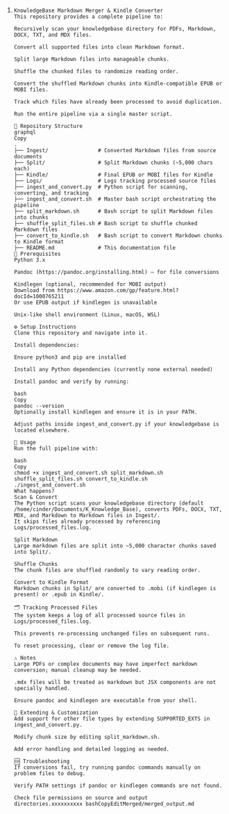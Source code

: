1. ```
   KnowledgeBase Markdown Merger & Kindle Converter
   This repository provides a complete pipeline to:
   
   Recursively scan your knowledgebase directory for PDFs, Markdown, DOCX, TXT, and MDX files.
   
   Convert all supported files into clean Markdown format.
   
   Split large Markdown files into manageable chunks.
   
   Shuffle the chunked files to randomize reading order.
   
   Convert the shuffled Markdown chunks into Kindle-compatible EPUB or MOBI files.
   
   Track which files have already been processed to avoid duplication.
   
   Run the entire pipeline via a single master script.
   
   📁 Repository Structure
   graphql
   Copy
   .
   ├── Ingest/                # Converted Markdown files from source documents
   ├── Split/                 # Split Markdown chunks (~5,000 chars each)
   ├── Kindle/                # Final EPUB or MOBI files for Kindle
   ├── Logs/                  # Logs tracking processed source files
   ├── ingest_and_convert.py  # Python script for scanning, converting, and tracking
   ├── ingest_and_convert.sh  # Master bash script orchestrating the pipeline
   ├── split_markdown.sh      # Bash script to split Markdown files into chunks
   ├── shuffle_split_files.sh # Bash script to shuffle chunked Markdown files
   ├── convert_to_kindle.sh   # Bash script to convert Markdown chunks to Kindle format
   ├── README.md              # This documentation file
   🔧 Prerequisites
   Python 3.x
   
   Pandoc (https://pandoc.org/installing.html) — for file conversions
   
   Kindlegen (optional, recommended for MOBI output)
   Download from https://www.amazon.com/gp/feature.html?docId=1000765211
   Or use EPUB output if kindlegen is unavailable
   
   Unix-like shell environment (Linux, macOS, WSL)
   
   ⚙️ Setup Instructions
   Clone this repository and navigate into it.
   
   Install dependencies:
   
   Ensure python3 and pip are installed
   
   Install any Python dependencies (currently none external needed)
   
   Install pandoc and verify by running:
   
   bash
   Copy
   pandoc --version
   Optionally install kindlegen and ensure it is in your PATH.
   
   Adjust paths inside ingest_and_convert.py if your knowledgebase is located elsewhere.
   
   🚀 Usage
   Run the full pipeline with:
   
   bash
   Copy
   chmod +x ingest_and_convert.sh split_markdown.sh shuffle_split_files.sh convert_to_kindle.sh
   ./ingest_and_convert.sh
   What happens?
   Scan & Convert
   The Python script scans your knowledgebase directory (default /home/cinder/Documents/K_Knowledge_Base), converts PDFs, DOCX, TXT, MDX, and Markdown to Markdown files in Ingest/.
   It skips files already processed by referencing Logs/processed_files.log.
   
   Split Markdown
   Large markdown files are split into ~5,000 character chunks saved into Split/.
   
   Shuffle Chunks
   The chunk files are shuffled randomly to vary reading order.
   
   Convert to Kindle Format
   Markdown chunks in Split/ are converted to .mobi (if kindlegen is present) or .epub in Kindle/.
   
   🗂️ Tracking Processed Files
   The system keeps a log of all processed source files in Logs/processed_files.log.
   
   This prevents re-processing unchanged files on subsequent runs.
   
   To reset processing, clear or remove the log file.
   
   ⚠️ Notes
   Large PDFs or complex documents may have imperfect markdown conversion; manual cleanup may be needed.
   
   .mdx files will be treated as markdown but JSX components are not specially handled.
   
   Ensure pandoc and kindlegen are executable from your shell.
   
   🧩 Extending & Customization
   Add support for other file types by extending SUPPORTED_EXTS in ingest_and_convert.py.
   
   Modify chunk size by editing split_markdown.sh.
   
   Add error handling and detailed logging as needed.
   
   🆘 Troubleshooting
   If conversions fail, try running pandoc commands manually on problem files to debug.
   
   Verify PATH settings if pandoc or kindlegen commands are not found.
   
   Check file permissions on source and output directories.xxxxxxxxxx bashCopyEditMerged/merged_output.md
   ```